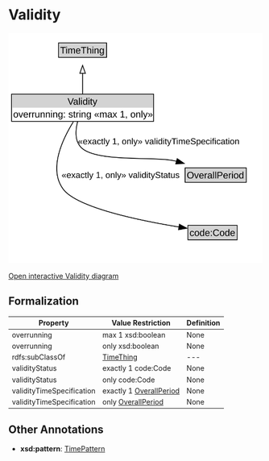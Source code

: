 # Validity

![Validity Diagram](../diagrams/Validity.svg)

<a href="../../diagrams/Validity.svg">Open interactive Validity diagram</a>

## Formalization

| Property | Value Restriction | Definition |
|----------|-------------------|------------|
| overrunning | max 1 xsd:boolean | None |
| overrunning | only xsd:boolean | None |
| rdfs:subClassOf | [TimeThing](TimeThing.md) | --- |
| validityStatus | exactly 1 code:Code | None |
| validityStatus | only code:Code | None |
| validityTimeSpecification | exactly 1 [OverallPeriod](OverallPeriod.md) | None |
| validityTimeSpecification | only [OverallPeriod](OverallPeriod.md) | None |

## Other Annotations

- **xsd:pattern**: [TimePattern](TimePattern.md)

